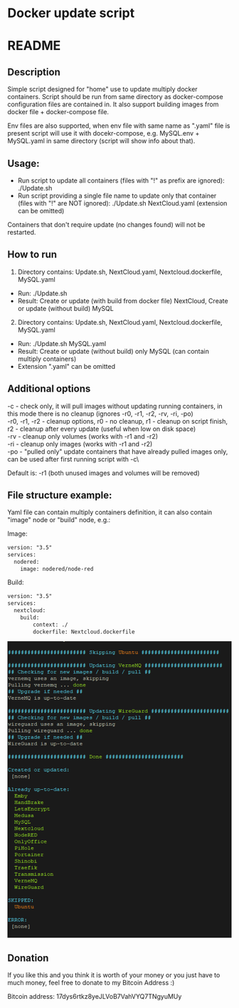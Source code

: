 # Docker update script #


# README #

## Description ##
Simple script designed for "home" use to update multiply docker containers. Script should be run from same directory as docker-compose configuration files are contained in.
It also support building images from docker file + docker-compose file.

Env files are also supported, when env file with same name as ".yaml" file is present script will use it with docekr-compose, e.g. MySQL.env + MySQL.yaml in same directory (script will show info about that).

## Usage: ##
- Run script to update all containers (files with "!" as prefix are ignored): ./Update.sh
- Run script providing a single file name to update only that container (files with "!" are NOT ignored): ./Update.sh NextCloud.yaml (extension can be omitted)

Containers that don't require update (no changes found) will not be restarted.

## How to run ##
1. Directory contains: Update.sh, NextCloud.yaml, Nextcloud.dockerfile, MySQL.yaml
- Run: ./Update.sh
- Result: Create or update (with build from docker file) NextCloud, Create or update (without build) MySQL

2. Directory contains: Update.sh, NextCloud.yaml, Nextcloud.dockerfile, MySQL.yaml
- Run: ./Update.sh MySQL.yaml
- Result: Create or update (without build) only MySQL (can contain multiply containers) 
- Extension ".yaml" can be omitted

## Additional options ##
 -c - check only, it will pull images without updating running containers, in this mode there is no cleanup (ignores -r0, -r1, -r2, -rv, -ri, -po)\
 -r0, -r1, -r2 - cleanup options, r0 - no cleanup, r1 - cleanup on script finish, r2 - cleanup after every update (useful when low on disk space)\
 -rv - cleanup only volumes (works with -r1 and -r2)\
 -ri - cleanup only images (works with -r1 and -r2)\
 -po - "pulled only" update containers that have already pulled images only, can be used after first running script with -c\
 
Default is: -r1 (both unused images and volumes will be removed)

## File structure example: ##
Yaml file can contain multiply containers definition, it can also contain "image" node or "build" node, e.g.:

Image:
```
version: "3.5"
services:
  nodered:
    image: nodered/node-red
```
Build:
```
version: "3.5"
services:
  nextcloud:
    build:
        context: ./
        dockerfile: Nextcloud.dockerfile
```

![ReadmeScreenshot.png](images_readme/ReadmeScreenshot.png)

## Donation ##
If you like this and you think it is worth of your money or you just have to much money, feel free to donate to my Bitcoin Address :)

Bitcoin address: 17dys6rtkz8yeJLVoB7VahVYQ7TNgyuMUy
